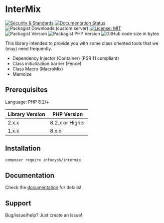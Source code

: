 # InterMix

[![Security & Standards](https://github.com/infocyph/InterMix/actions/workflows/build.yml/badge.svg)](https://github.com/infocyph/InterMix/actions/workflows/build.yml)
[![Documentation Status](https://readthedocs.org/projects/intermix/badge/?version=latest)](https://intermix.readthedocs.io)
![Packagist Downloads (custom server)](https://img.shields.io/packagist/dt/infocyph/intermix?color=green&link=https%3A%2F%2Fpackagist.org%2Fpackages%2Finfocyph%2Fintermix)
[![License: MIT](https://img.shields.io/badge/License-MIT-green.svg)](https://opensource.org/licenses/MIT)
![Packagist Version](https://img.shields.io/packagist/v/infocyph/intermix)
![Packagist PHP Version](https://img.shields.io/packagist/dependency-v/infocyph/intermix/php)
![GitHub code size in bytes](https://img.shields.io/github/languages/code-size/infocyph/intermix)

This library intended to provide you with some class oriented tools that we (may) need frequently.

* Dependency Injector (Container) (PSR 11 compliant)
* Class initialization barrier (Fence)
* Class Macro (MacroMix)
* Memoize

## Prerequisites

Language: PHP 8.2/+

| Library Version | PHP Version     |
|-----------------|-----------------|
| 2.x.x           | 8.2.x or Higher |
| 1.x.x           | 8.x.x           |

## Installation

```bash
composer require infocyph/intermix
```

## Documentation

Check the [documentation](https://intermix.readthedocs.io) for details! 

## Support

Bug/issue/help? Just create an issue!
